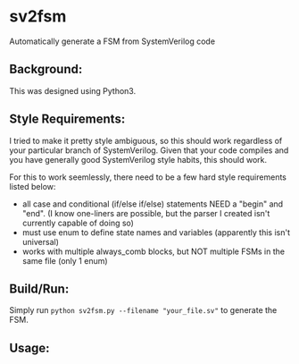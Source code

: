 # sv2fsm
Automatically generate a FSM from SystemVerilog code

## Background:

This was designed using Python3.

## Style Requirements:

I tried to make it pretty style ambiguous, so this should work
regardless of your particular branch of SystemVerilog.
Given that your code compiles and you have generally good SystemVerilog style habits, this should work. 

For this to work seemlessly, there need to be a few hard style requirements listed below:

- all case and conditional (if/else if/else) statements NEED a "begin" and "end". (I know one-liners
are possible, but the parser I created isn't currently capable of doing so)
- must use enum to define state names and variables (apparently this isn't universal)
- works with multiple always_comb blocks, but NOT multiple FSMs in the same file (only 1 enum)

## Build/Run:

Simply run `python sv2fsm.py --filename "your_file.sv"` to generate the FSM.

## Usage:
